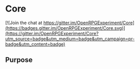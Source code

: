 # Core

[![Join the chat at https://gitter.im/OpenRPGExperiment/Core](https://badges.gitter.im/OpenRPGExperiment/Core.svg)](https://gitter.im/OpenRPGExperiment/Core?utm_source=badge&utm_medium=badge&utm_campaign=pr-badge&utm_content=badge)

## Purpose
